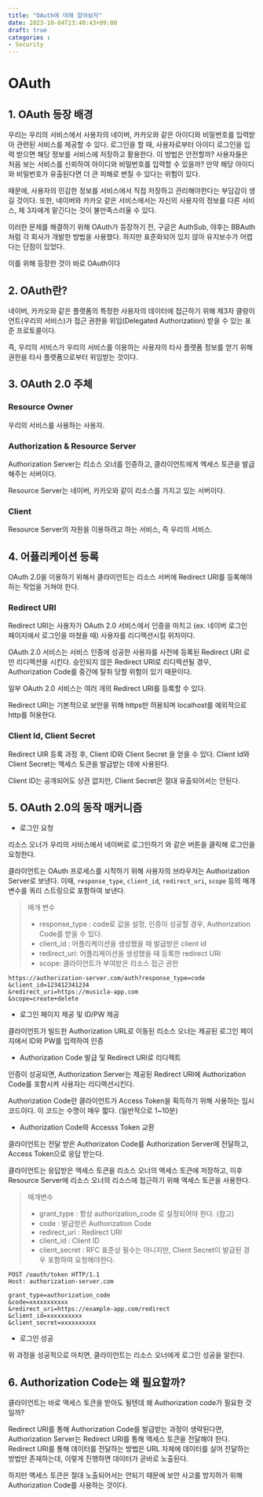 ```yaml
---
title: "OAuth에 대해 알아보자"
date: 2023-10-04T23:40:43+09:00
draft: true
categories :
- Security
---
```


# OAuth
## 1. OAuth 등장 배경
우리는 우리의 서비스에서 사용자의 네이버, 카카오와 같은 아이디와 비밀번호를 입력받아 관련된 서비스를 제공할 수 있다. 로그인을 할 때, 사용자로부터 아이디 로그인을 입력 받으면 해당 정보를 서비스에 저장하고 활용한다. 이 방법은 안전할까? 사용자들은 처음 보는 서비스를 신뢰하여 아이디와 비밀번호를 입력할 수 있을까?
만약 해당 아이디와 비밀번호가 유출된다면 더 큰 피해로 번질 수 있다는 위험이 있다.

때문에, 사용자의 민감한 정보를 서비스에서 직접 저장하고 관리해야한다는 부담감이 생길 것이다. 또한, 네이버와 카카오 같은 서비스에서는 자신의 사용자의 정보를 다른 서비스, 제 3자에게 맡긴다는 것이 불만족스러울 수 있다.

이러한 문제를 해결하기 위해 OAuth가 등장하기 전, 구글은 AuthSub, 야후는 BBAuth처럼 각 회사가 개발한 방법을 사용했다. 하지만 표준화되어 있지 않아 유지보수가 어렵다는 단점이 있었다.

이를 위해 등장한 것이 바로 OAuth이다

## 2. OAuth란?
네이버, 카카오와 같은 플랫폼의 특정한 사용자의 데이터에 접근하기 위해 제3자 클랑이언트(우리의 서비스)가 접근 권한을 위임(Delegated Authorization) 받을 수 있는 표준 프로토콜이다.

즉, 우리의 서비스가 우리의 서비스를 이용하는 사용자의 타사 플랫폼 정보를 얻기 위해 권한을 타사 플랫폼으로부터 위임받는 것이다.

## 3. OAuth 2.0 주체
### Resource Owner
우리의 서비스를 사용하는 사용자.

### Authorization & Resource Server
Authorization Server는 리소스 오너를 인증하고, 클라이언트에게 엑세스 토큰을 발급해주는 서버이다.

Resource Server는 네이버, 카카오와 같이 리소스를 가지고 있는 서버이다.

### Client
Resource Server의 자원을 이용하려고 하는 서비스, 즉 우리의 서비스.

## 4. 어플리케이션 등록
OAuth 2.0을 이용하기 위해서 클라이언트는 리소스 서버에 Redirect URI를 등록해야하는 작업을 거쳐야 한다.

### Redirect URI
Redirect URI는 사용자가 OAuth 2.0 서비스에서 인증을 마치고 (ex. 네이버 로그인 페이지에서 로그인을 마쳤을 때) 사용자를 리디렉션시킬 위치이다.

OAuth 2.0 서비스는 서비스 인증에 성공한 사용자를 사전에 등록된 Redirect URI 로만 리디렉션을 시킨다. 승인되지 않은 Redirect URI로 리디렉션될 경우, Authorization Code를 중간에 탈취 당할 위험이 있기 때문이다.

일부 OAuth 2.0 서비스는 여러 개의 Redirect URI를 등록할 수 있다.

Redirect URI는 기본적으로 보안을 위해 https만 허용되며 localhost를 예외적으로 http를 허용한다.

### Client Id, Client Secret
Redirect UIR 등록 과정 후, Client ID와 Client Secret 을 얻을 수 있다. Client Id와 Client Secret는 액세스 토큰을 발급받는 데에 사용된다.

Client ID는 공개되어도 상관 없지만, Client Secret은 절대 유출되어서는 안된다.

## 5. OAuth 2.0의 동작 매커니즘
- 로그인 요청

리소스 오너가 우리의 서비스에서 네이버로 로그인하기 와 같은 버튼을 클릭해 로그인을 요청한다.

클라이언트는 OAuth 프로세스를 시작하기 위해 사용자의 브라우저는 Authorization Server로 보낸다.
이때, `response_type`, `client_id`, `redirect_uri`, `scope` 등의 매개변수를 쿼리 스트링으로 포함하여 보낸다.

> 매개 변수
> - response_type : code로 값을 설정, 인증이 성공할 경우, Authorization Code를 받을 수 있다.
> - client_id : 어플리케이션을 생성했을 때 발급받은 client id
> - redirect_uri: 어플리케이션을 생성했을 때 등록한 redirect URI
> - scope: 클라이언트가 부여받은 리소스 접근 권한

```http request
https://authorization-server.com/auth?response_type=code
&client_id=123412341234
&redirect_uri=https://musicla-app.com
&scope=create+delete
```

- 로그인 페이지 제공 및 ID/PW 제공

클라이언트가 빌드한 Authorization URL로 이동된 리소스 오너는 제공된 로그인 페이지에서 ID와 PW를 입력하여 인증

- Authorization Code 발급 및 Redirect URI로 리디렉트

인증이 성공되면, Authorization Server는 제공된 Redirect URI에 Authorization Code를 포함시켜 사용자는 리디렉션시킨다.

Authorization Code란 클라이언트가 Access Token을 획득하기 위해 사용하는 임시 코드이다. 이 코드는 수명이 매우 짧다. (일반적으로 1~10분)

- Authorization Code와 Accesss Token 교환

클라이언트는 전달 받은 Authorizaton Code를 Authorization Server에 전달하고, Access Token으로 응답 받는다.

클라이언트는 응답받은 액세스 토큰을 리소스 오너의 액세스 토큰에 저장하고, 이후 Resource Server에 리소스 오너의 리소스에 접근하기 위해 액세스 토큰을 사용한다.

> 매개변수
> - grant_type : 항상 authorization_code 로 설정되어야 한다. (참고)
> - code : 발급받은 Authorization Code
> - redirect_uri : Redirect URI
> - client_id : Client ID
> - client_secret : RFC 표준상 필수는 아니지만, Client Secret이 발급된 경우 포함하여 요청해야한다.

```http request
POST /oauth/token HTTP/1.1
Host: authorization-server.com

grant_type=authorization_code
&code=xxxxxxxxxxx
&redirect_uri=https://example-app.com/redirect
&client_id=xxxxxxxxxx
&client_secret=xxxxxxxxxx
```

- 로그인 성공

위 과정을 성공적으로 마치면, 클라이언트는 리소스 오너에게 로그인 성공을 알린다.

## 6. Authorization Code는 왜 필요할까?
클라이언트는 바로 액세스 토큰을 받아도 될텐데 왜 Authorization code가 필요한 것일까?

Redirect URI를 통해 Authorization Code를 발급받는 과정이 생략된다면, Authorization Server는 Redirect URI를 통해 액세스 토큰을 전달해야 한다. 
Redirect URI를 통해 데이터를 전달하는 방법은 URL 자체에 데이터를 실어 전달하는 방법만 존재하는데, 이렇게 진행하면 데이터가 곧바로 노출된다.

하지만 액세스 토큰은 절대 노출되어서는 안되기 때문에 보안 사고를 방지하가 위해 Authorization Code를 사용하는 것이다.


